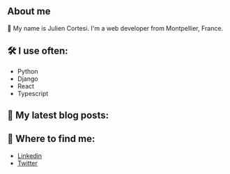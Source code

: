 ## About me

👋 My name is Julien Cortesi. I'm a web developer from Montpellier, France.

## 🛠️ I use often:

- Python
- Django
- React
- Typescript

## 📝 My latest blog posts:

<!--START_SECTION:blog-feed-->
<!--END_SECTION:blog-feed-->

## 📍 Where to find me:

- [Linkedin](https://www.linkedin.com/in/juliencortesi/)
- [Twitter](https://twitter.com/serializers)